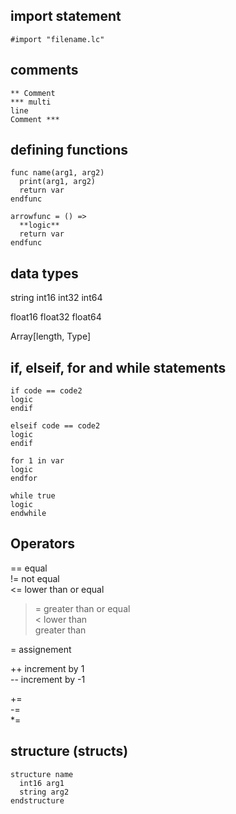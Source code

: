 ## import statement
` #import "filename.lc" `

## comments
```
** Comment
*** multi  
line
Comment ***
```
## defining functions
```
func name(arg1, arg2)
  print(arg1, arg2)
  return var
endfunc

arrowfunc = () =>
  **logic**
  return var
endfunc
```
## data types

string
int16
int32
int64

float16
float32
float64

Array[length, Type]

## if, elseif, for and while statements
```
if code == code2
logic
endif
```
```
elseif code == code2
logic
endif
```
```
for 1 in var
logic
endfor
```
```
while true
logic
endwhile
```

## Operators

== equal <br>
!= not equal <br>
<= lower than or equal <br>
>= greater than or equal <br>
< lower than <br>
> greater than <br>

= assignement <br>

++ increment by 1 <br>
-- increment by -1 <br>

+= <br>
-= <br>
*= <br>

## structure (structs)
```
structure name
  int16 arg1
  string arg2
endstructure
```
